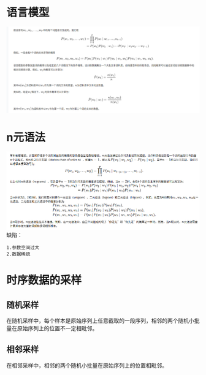 # 语言模型
![](2.png)
# n元语法
![](1.png)
缺陷：

    1.参数空间过大
    2.数据稀疏

# 时序数据的采样
## 随机采样
 在随机采样中，每个样本是原始序列上任意截取的一段序列，相邻的两个随机小批量在原始序列上的位置不一定相毗邻。
## 相邻采样
在相邻采样中，相邻的两个随机小批量在原始序列上的位置相毗邻。